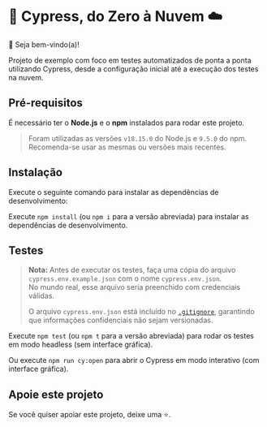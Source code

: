 # 🌲 Cypress, do Zero à Nuvem ☁️

👋 Seja bem-vindo(a)!

Projeto de exemplo com foco em testes automatizados de ponta a ponta utilizando Cypress, desde a configuração inicial até a execução dos testes na nuvem.

## Pré-requisitos

É necessário ter o **Node.js** e o **npm** instalados para rodar este projeto.

> Foram utilizadas as versões `v18.15.0` do Node.js e `9.5.0` do npm. Recomenda-se usar as mesmas ou versões mais recentes.

## Instalação

Execute o seguinte comando para instalar as dependências de desenvolvimento:

Execute `npm install` (ou `npm i` para a versão abreviada) para instalar as dependências de desenvolvimento.

## Testes

> **Nota:** Antes de executar os testes, faça uma cópia do arquivo `cypress.env.example.json` com o nome `cypress.env.json`.  
> No mundo real, esse arquivo seria preenchido com credenciais válidas.
>
> O arquivo `cypress.env.json` está incluído no [`.gitignore`](./.gitignore), garantindo que informações confidenciais não sejam versionadas.

Execute `npm test` (ou `npm t` para a versão abreviada) para rodar os testes em modo headless (sem interface gráfica).

Ou execute `npm run cy:open` para abrir o Cypress em modo interativo (com interface gráfica).

## Apoie este projeto

Se você quiser apoiar este projeto, deixe uma ⭐.
